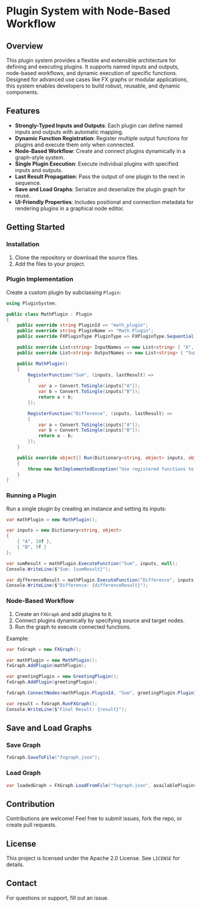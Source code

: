 
# Plugin System with Node-Based Workflow

## Overview

This plugin system provides a flexible and extensible architecture for defining and executing plugins. It supports named inputs and outputs, node-based workflows, and dynamic execution of specific functions. Designed for advanced use cases like FX graphs or modular applications, this system enables developers to build robust, reusable, and dynamic components.

## Features

- **Strongly-Typed Inputs and Outputs**: Each plugin can define named inputs and outputs with automatic mapping.
- **Dynamic Function Registration**: Register multiple output functions for plugins and execute them only when connected.
- **Node-Based Workflow**: Create and connect plugins dynamically in a graph-style system.
- **Single Plugin Execution**: Execute individual plugins with specified inputs and outputs.
- **Last Result Propagation**: Pass the output of one plugin to the next in sequence.
- **Save and Load Graphs**: Serialize and deserialize the plugin graph for reuse.
- **UI-Friendly Properties**: Includes positional and connection metadata for rendering plugins in a graphical node editor.

## Getting Started

### Installation

1. Clone the repository or download the source files.
2. Add the files to your project.

### Plugin Implementation

Create a custom plugin by subclassing `Plugin`:

```csharp
using PluginSystem;

public class MathPlugin : Plugin
{
    public override string PluginId => "math_plugin";
    public override string PluginName => "Math Plugin";
    public override FXPluginType PluginType => FXPluginType.Sequential;

    public override List<string> InputNames => new List<string> { "A", "B" };
    public override List<string> OutputNames => new List<string> { "Sum", "Difference" };

    public MathPlugin()
    {
        RegisterFunction("Sum", (inputs, lastResult) =>
        {
            var a = Convert.ToSingle(inputs["A"]);
            var b = Convert.ToSingle(inputs["B"]);
            return a + b;
        });

        RegisterFunction("Difference", (inputs, lastResult) =>
        {
            var a = Convert.ToSingle(inputs["A"]);
            var b = Convert.ToSingle(inputs["B"]);
            return a - b;
        });
    }

    public override object[] Run(Dictionary<string, object> inputs, object lastResult)
    {
        throw new NotImplementedException("Use registered functions to execute specific outputs.");
    }
}
```

### Running a Plugin

Run a single plugin by creating an instance and setting its inputs:

```csharp
var mathPlugin = new MathPlugin();

var inputs = new Dictionary<string, object>
{
    { "A", 10f },
    { "B", 5f }
};

var sumResult = mathPlugin.ExecuteFunction("Sum", inputs, null);
Console.WriteLine($"Sum: {sumResult}");

var differenceResult = mathPlugin.ExecuteFunction("Difference", inputs, null);
Console.WriteLine($"Difference: {differenceResult}");
```

### Node-Based Workflow

1. Create an `FXGraph` and add plugins to it.
2. Connect plugins dynamically by specifying source and target nodes.
3. Run the graph to execute connected functions.

Example:

```csharp
var fxGraph = new FXGraph();

var mathPlugin = new MathPlugin();
fxGraph.AddPlugin(mathPlugin);

var greetingPlugin = new GreetingPlugin();
fxGraph.AddPlugin(greetingPlugin);

fxGraph.ConnectNodes(mathPlugin.PluginId, "Sum", greetingPlugin.PluginId, "Name");

var result = fxGraph.RunFXGraph();
Console.WriteLine($"Final Result: {result}");
```

## Save and Load Graphs

### Save Graph

```csharp
fxGraph.SaveToFile("fxgraph.json");
```

### Load Graph

```csharp
var loadedGraph = FXGraph.LoadFromFile("fxgraph.json", availablePlugins);
```

## Contribution

Contributions are welcome! Feel free to submit issues, fork the repo, or create pull requests.

## License

This project is licensed under the Apache 2.0 License. See `LICENSE` for details.

## Contact

For questions or support, fill out an issue.
